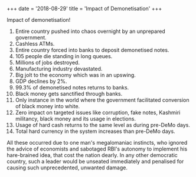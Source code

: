 
+++
date = '2018-08-29'
title = 'Impact of Demonetisation'
+++

Impact of demonetisation!

1. Entire country pushed into chaos overnight by an unprepared government.
2. Cashless ATMs.
3. Entire country forced into banks to deposit demonetised notes.
4. 105 people die standing in long queues.
5. Millions of jobs destroyed.
6. Manufacturing industry devastated.
7. Big jolt to the economy which was in an upswing.
8. GDP declines by 2%.
9. 99.3% of demonetised notes returns to banks.
10. Black money gets sanctified through banks.
11. Only instance in the world where the government facilitated conversion of black money into white.
12. Zero impact on targeted issues like corruption, fake notes, Kashmiri militancy, black money and its usage in elections.
13. Usage of hard cash returns to the same level as during pre-DeMo days.
14. Total hard currency in the system increases than pre-DeMo days.

All these occurred due to one man's megalomaniac instincts, who ignored the advice of economists and sabotaged RBI's autonomy to implement his hare-brained idea, that cost the nation dearly. In any other democratic country, such a leader would be unseated immediately and penalised for causing such unprecedented, unwanted damage.
